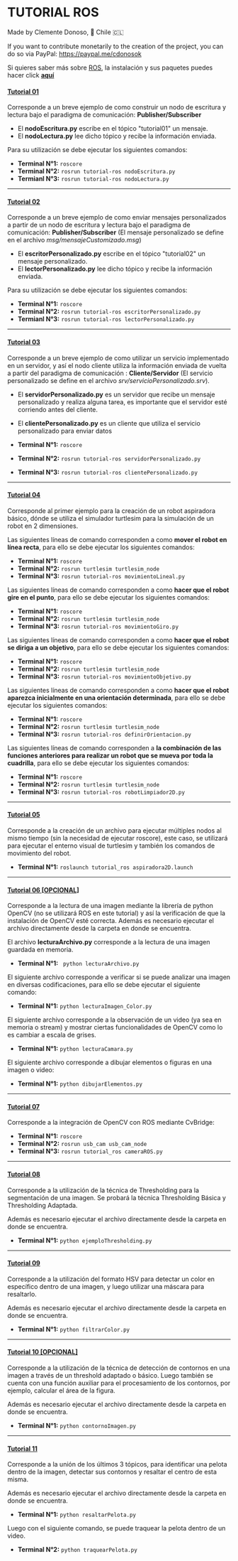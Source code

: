 # TUTORIAL ROS
Made by Clemente Donoso, 📍 Chile 🇨🇱

If you want to contribute monetarily to the creation of the project, you can do so via PayPal: https://paypal.me/cdonosok

Si quieres saber más sobre [ROS](https://www.ros.org/), la instalación y sus paquetes puedes hacer click **[aquí](https://trail-dichondra-73f.notion.site/Robot-Operating-System-ROS-723ce4c7636f431c8746896f83c09882)**


#### [Tutorial 01](https://github.com/CDonosoK/tutorial_ros/tree/master/src/tutorial-01)
Corresponde a un breve ejemplo de como construir un nodo de escritura y lectura bajo el paradigma de comunicación: **Publisher/Subscriber**

 - El **nodoEscritura.py** escribe en el tópico "tutorial01" un mensaje.
 - El **nodoLectura.py** lee dicho tópico y recibe la información enviada.

 Para su utilización se debe ejecutar los siguientes comandos:
 - **Terminal N°1:** ```roscore```
 - **Terminal N°2:** ```rosrun tutorial-ros nodoEscritura.py```
 - **Termianl N°3:** ```rosrun tutorial-ros nodoLectura.py```

---

 #### [Tutorial 02](https://github.com/CDonosoK/tutorial_ros/tree/master/src/tutorial-02)
 Corresponde a un breve ejemplo de como enviar mensajes personalizados a partir de un nodo de escritura y lectura bajo el paradigma de comunicación: **Publisher/Subscriber** (El mensaje personalizado se define en el archivo *msg/mensajeCustomizado.msg*)

 - El **escritorPersonalizado.py** escribe en el tópico "tutorial02" un mensaje personalizado.
 - El **lectorPersonalizado.py** lee dicho tópico y recibe la información enviada.

 Para su utilización se debe ejecutar los siguientes comandos:
 - **Terminal N°1:** ```roscore```
 - **Terminal N°2:** ```rosrun tutorial-ros escritorPersonalizado.py```
 - **Termianl N°3:** ```rosrun tutorial-ros lectorPersonalizado.py```

---

  #### [Tutorial 03](https://github.com/CDonosoK/tutorial_ros/tree/master/src/tutorial-03)
Corresponde a un breve ejemplo de como utilizar un servicio implementado en un servidor, y así el nodo cliente utiliza la información enviada de vuelta a partir del paradigma de comunicación : **Cliente/Servidor** (El servicio personalizado se define en el archivo *srv/servicioPersonalizado.srv*).

- El **servidorPersonalizado.py** es un servidor que recibe un mensaje personalizado y realiza alguna tarea, es importante que el servidor esté corriendo antes del cliente.
- El **clientePersonalizado.py** es un cliente que utiliza el servicio personalizado para enviar datos

 - **Terminal N°1:** ```roscore```
 - **Terminal N°2:** ```rosrun tutorial-ros servidorPersonalizado.py```
 - **Terminal N°3:** ```rosrun tutorial-ros clientePersonalizado.py```

---

#### [Tutorial 04](https://github.com/CDonosoK/tutorial_ros/tree/master/src/tutorial-04)
Corresponde al primer ejemplo para la creación de un robot aspiradora básico, dónde se utiliza el simulador turtlesim para la simulación de un robot en 2 dimensiones.

Las siguientes líneas de comando corresponden a como **mover el robot en línea recta**, para ello se debe ejecutar los siguientes comandos:

  - **Terminal N°1:** ```roscore```
  - **Terminal N°2:** ```rosrun turtlesim turtlesim_node```
  - **Terminal N°3:** ```rosrun tutorial-ros movimientoLineal.py```

Las siguientes líneas de comando corresponden a como **hacer que el robot gire en el punto**, para ello se debe ejecutar los siguientes comandos:

  - **Terminal N°1:** ```roscore```
  - **Terminal N°2:** ```rosrun turtlesim turtlesim_node```
  - **Terminal N°3:** ```rosrun tutorial-ros movimientoGiro.py```
  
Las siguientes líneas de comando corresponden a como **hacer que el robot se diriga a un objetivo**, para ello se debe ejecutar los siguientes comandos:

  - **Terminal N°1:** ```roscore```
  - **Terminal N°2:** ```rosrun turtlesim turtlesim_node```
  - **Terminal N°3:** ```rosrun tutorial-ros movimientoObjetivo.py```

Las siguientes líneas de comando corresponden a como **hacer que el robot aparezca inicialmente en una orientación determinada**, para ello se debe ejecutar los siguientes comandos:

  - **Terminal N°1:** ```roscore```
  - **Terminal N°2:** ```rosrun turtlesim turtlesim_node```
  - **Terminal N°3:** ```rosrun tutorial-ros definirOrientacion.py```

Las siguientes líneas de comando corresponden a **la combinación de las funciones anteriores para realizar un robot que se mueva por toda la cuadrilla**, para ello se debe ejecutar los siguientes comandos:

  - **Terminal N°1:** ```roscore```
  - **Terminal N°2:** ```rosrun turtlesim turtlesim_node```
  - **Terminal N°3:** ```rosrun tutorial-ros robotLimpiador2D.py```

---

#### [Tutorial 05](https://github.com/CDonosoK/tutorial_ros/tree/master/src/tutorial-05)
Corresponde a la creación de un archivo para ejecutar múltiples nodos al mismo tiempo (sin la necesidad de ejecutar roscore), este caso, se utilizará para ejecutar el enterno visual de turtlesim y también los comandos de movimiento del robot.

  - **Terminal N°1:** ```roslaunch tutorial_ros aspiradora2D.launch```

---

#### [Tutorial 06 [OPCIONAL]](https://github.com/CDonosoK/tutorial_ros/tree/master/src/tutorial-06)
Corresponde a la lectura de una imagen mediante la librería de python OpenCV (no se utilizará ROS en este tutorial) y así la verificación de que la instalación de OpenCV esté correcta. Además es necesario ejecutar el archivo directamente desde la carpeta en donde se encuentra.

El archivo **lecturaArchivo.py** corresponde a la lectura de una imagen guardada en memoria.

  - **Terminal N°1:** ``` python lecturaArchivo.py```

El siguiente archivo corresponde a verificar si se puede analizar una imagen en diversas codificaciones, para ello se debe ejecutar el siguiente comando:

  - **Terminal N°1:** ```python lecturaImagen_Color.py```

El siguiente archivo corresponde a la observación de un video (ya sea en memoria o stream) y mostrar ciertas funcionalidades de OpenCV como lo es cambiar a escala de grises.

  - **Terminal N°1:** ```python lecturaCamara.py```

El siguiente archivo corresponde a dibujar elementos o figuras en una imagen o video:

  - **Terminal N°1:** ```python dibujarElementos.py```

---

#### [Tutorial 07](https://github.com/CDonosoK/tutorial_ros/tree/master/src/tutorial-07)
Corresponde a la integración de OpenCV con ROS mediante CvBridge:
 - **Terminal N°1:** ```roscore```
 - **Terminal N°2:** ```rosrun usb_cam usb_cam_node```
 - **Terminal N°3:** ```rosrun tutorial_ros cameraROS.py```

---

#### [Tutorial 08](https://github.com/CDonosoK/tutorial_ros/tree/master/src/tutorial-08)
Corresponde a la utilización de la técnica de Thresholding para la segmentación de una imagen. Se probará la técnica Thresholding Básica y Thresholding Adaptada.

Además es necesario ejecutar el archivo directamente desde la carpeta en donde se encuentra.

 - **Terminal N°1:** ```python ejemploThresholding.py```

 ---

#### [Tutorial 09](https://github.com/CDonosoK/tutorial_ros/tree/master/src/tutorial-09)
Corresponde a la utilización del formato HSV para detectar un color en específico dentro de una imagen, y luego utilizar una máscara para resaltarlo.

Además es necesario ejecutar el archivo directamente desde la carpeta en donde se encuentra.

 - **Terminal N°1:** ```python filtrarColor.py```

 ---

#### [Tutorial 10 [OPCIONAL]](https://github.com/CDonosoK/tutorial_ros/tree/master/src/tutorial-10)
Corresponde a la utilización de la técnica de detección de contornos en una imagen a través de un threshold adaptado o básico. Luego también se cuenta con una función auxiliar
para el procesamiento de los contornos, por ejemplo, calcular el área de la figura.

Además es necesario ejecutar el archivo directamente desde la carpeta en donde se encuentra.

 - **Terminal N°1:** ```python contornoImagen.py```

 ---

#### [Tutorial 11](https://github.com/CDonosoK/tutorial_ros/tree/master/src/tutorial-11)
Corresponde a la unión de los últimos 3 tópicos, para identificar una pelota dentro de la imagen, detectar sus contornos y resaltar el centro de esta misma.

Además es necesario ejecutar el archivo directamente desde la carpeta en donde se encuentra.

 - **Terminal N°1:** ```python resaltarPelota.py```

Luego con el siguiente comando, se puede traquear la pelota dentro de un video.

 - **Terminal N°2:** ```python traquearPelota.py```